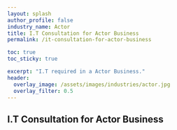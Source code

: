 ```yaml
---
layout: splash 
author_profile: false 
industry_name: Actor
title: I.T Consultation for Actor Business
permalink: /it-consultation-for-actor-business

toc: true
toc_sticky: true

excerpt: "I.T required in a Actor Business."
header:
  overlay_image: /assets/images/industries/actor.jpg
  overlay_filter: 0.5 
---
```


## I.T Consultation for Actor Business